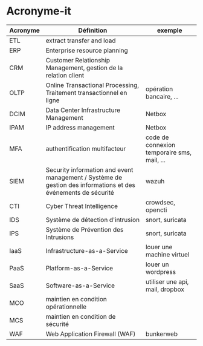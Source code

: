 # Acronyme-it

| Acronyme | Définition | exemple |
| -------- | ---------- | ------- |
| ETL | extract transfer and load | |
| ERP | Enterprise resource planning | |
| CRM | Customer Relationship Management, gestion de la relation client | |
| OLTP | Online Transactional Processing, Traitement transactionnel en ligne | opération bancaire, ... |
| DCIM | Data Center Infrastructure Management | Netbox |
| IPAM | IP address management | Netbox |
| MFA | authentification multifacteur | code de connexion temporaire sms, mail, ... |
| SIEM | Security information and event management / Système de gestion des informations et des événements de sécurité | wazuh |
| CTI | Cyber Threat Intelligence | crowdsec, opencti |
| IDS | Système de détection d'intrusion | snort, suricata |
| IPS | Système de Prévention des Intrusions | snort, suricata |
| IaaS | Infrastructure-as-a-Service | louer une machine virtuel |
| PaaS | Platform-as-a-Service | louer un wordpress |
| SaaS | Software-as-a-Service | utiliser une api, mail, dropbox |
| MCO | maintien en condition opérationnelle |
| MCS | maintien en condition de sécurité |
| WAF | Web Application Firewall (WAF) | bunkerweb |
